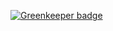 
[![Greenkeeper badge](https://badges.greenkeeper.io/zanjs/react-native-toutiao.svg)](https://greenkeeper.io/)
